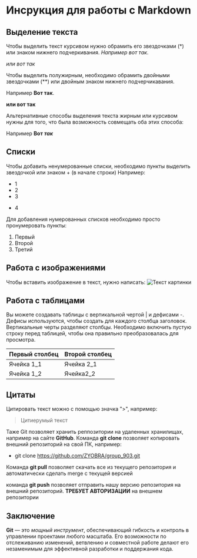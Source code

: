 # Инсрукция для работы с Markdown

## Выделение текста
Чтобы выделить текст курсивом нужно обрамить его звездочками (*) или знаком нижнего подчеркивания.
*Например вот так*.

_или вот так_

Чтобы выделить полужирным, необходимо обрамить двойными звездочками (**) или двойным знаком нижнего подчерчикавания.

Например **Вот так**.

__или вот так__

Альтернативные способы выделения текста жирным или курсивом нужны для того, что была возможность совмещать оба этих способа:

Например __Вот *так*__

## Списки

Чтобы добавить ненумерованные списки, необходимо пункты выделить звездочкой или знаком + (в начале строки)
Например:
* 1
* 2
* 3
+ 4

Для добавления нумерованных списков необходимо просто пронумеровать пункты:

1. Первый
2. Второй
3. Третий

## Работа с изображениями

Чтобы вставить изображение в текст, нужно написать:
![Текст картинки](кот.avif)

## Работа с таблицами

Вы можете создавать таблицы с вертикальной чертой | и дефисами -. Дефисы используются, чтобы создать для каждого столбца заголовок. Вертикальные черты разделяют столбцы. Необходимо включить пустую строку перед таблицей, чтобы она правильно преобразовалась для просмотра.

| Первый столбец  | Второй столбец |
| ------------- | ------------- |
| Ячейка 1_1 | Ячейка 2_1  |
| Ячейка 1_2  | Ячейка2_2  |

## Цитаты

Цитировать текст можно с помощью значка ">", например:
> Цитиерумый текст

Таже Git позволяет хранить реппозитории на удаленных хранилищах, например на сайте **GitHub**.
Команда __git clone__ позволяет копировать внешний репозиторий на свой ПК, например:
* git clone https://github.com/ZYOBRA/group_903.git

Команда **git pull** позволяет скачать все из текущего репозитория и автоматически сделать merge с текущей версией

команда **git push** позволяет отправить нашу
версию репозитория на внешний
репозиторий. **ТРЕБУЕТ АВТОРИЗАЦИИ**
на внешнем репозитории



## Заключение

**Git** — это _мощный инструмент_, обеспечивающий гибкость и контроль в управлении проектами любого масштаба. Его возможности по отслеживанию изменений, ветвлению и совместной работе делают его незаменимым для эффективной разработки и поддержания кода.
